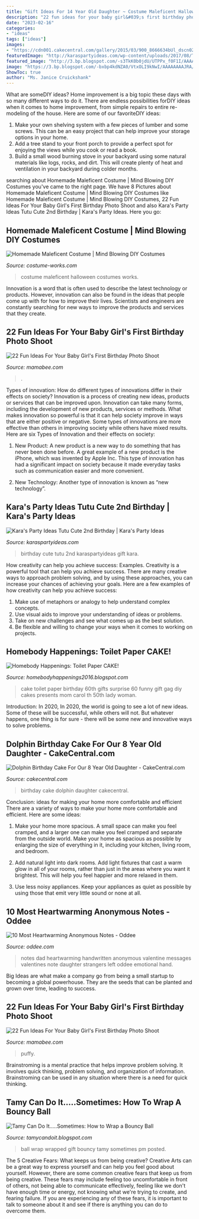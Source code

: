 ```yaml
---
title: "Gift Ideas For 14 Year Old Daughter ~ Costume Maleficent Halloween Costumes Works"
description: "22 fun ideas for your baby girl&#039;s first birthday photo shoot"
date: "2023-02-16"
categories:
- "ideas"
tags: ["ideas"]
images:
- "https://cdn001.cakecentral.com/gallery/2015/03/900_8666634bUl_dscn0268-2.jpg"
featuredImage: "http://karaspartyideas.com/wp-content/uploads/2017/08/Tutu-Cute-2nd-Birthday-via-Karas-Party-Ideas-KarasPartyIdeas.com4_.jpg"
featured_image: "http://3.bp.blogspot.com/-s3TkK0b0jdU/UTPPx_f0F1I/AAAAAAAACDE/rPfDQcF37B8/s1600/1075_ball.jpg"
image: "https://3.bp.blogspot.com/-bxbp4kdNZA0/VtxOLI9kNwI/AAAAAAAAJRA/kXftusbboPk/s1600/IMG_0219.JPG"
ShowToc: true
author: "Ms. Janice Cruickshank"
---
```



What are someDIY ideas?
Home improvement is a big topic these days with so many different ways to do it. There are endless possibilities forDIY ideas when it comes to home improvement, from simple repairs to entire re-modeling of the house. Here are some of our favoriteDIY ideas:
1. Make your own shelving system with a few pieces of lumber and some screws. This can be an easy project that can help improve your storage options in your home.
2. Add a tree stand to your front porch to provide a perfect spot for enjoying the views while you cook or read a book.
3. Build a small wood burning stove in your backyard using some natural materials like logs, rocks, and dirt. This will create plenty of heat and ventilation in your backyard during colder months. 

	

		
searching about Homemade Maleficent Costume | Mind Blowing DIY Costumes you've came to the right page. We have 8 Pictures about Homemade Maleficent Costume | Mind Blowing DIY Costumes like Homemade Maleficent Costume | Mind Blowing DIY Costumes, 22 Fun Ideas For Your Baby Girl&#039;s First Birthday Photo Shoot and also Kara&#039;s Party Ideas Tutu Cute 2nd Birthday | Kara&#039;s Party Ideas. Here you go:
		
    
## Homemade Maleficent Costume | Mind Blowing DIY Costumes

<img loading=lazy src="https://photos.costume-works.com/full/maleficent253.jpg" onerror="this.onerror=null;this.src='https://tse1.mm.bing.net/th?id=OIP.T5KmKdaBAefb_GvEv6CCpgHaKK&amp;pid=15.1';" alt="Homemade Maleficent Costume | Mind Blowing DIY Costumes">

_Source: costume-works.com_

>costume maleficent halloween costumes works. 

	

Innovation is a word that is often used to describe the latest technology or products. However, innovation can also be found in the ideas that people come up with for how to improve their lives. Scientists and engineers are constantly searching for new ways to improve the products and services that they create.

    
## 22 Fun Ideas For Your Baby Girl&#039;s First Birthday Photo Shoot

<img loading=lazy src="https://mamabee.com/wp-content/uploads/2014/09/crazy-birthday-suit.jpg" onerror="this.onerror=null;this.src='https://tse3.mm.bing.net/th?id=OIP.72btVGeoJ81bfSyGu6R_hwHaLG&amp;pid=15.1';" alt="22 Fun Ideas For Your Baby Girl&#039;s First Birthday Photo Shoot">

_Source: mamabee.com_

>. 

	

Types of innovation: How do different types of innovations differ in their effects on society?
Innovation is a process of creating new ideas, products or services that can be improved upon. Innovation can take many forms, including the development of new products, services or methods. What makes innovation so powerful is that it can help society improve in ways that are either positive or negative. Some types of innovations are more effective than others in improving society while others have mixed results. Here are six Types of Innovation and their effects on society: 
1) New Product: A new product is a new way to do something that has never been done before. A great example of a new product is the iPhone, which was invented by Apple Inc. This type of innovation has had a significant impact on society because it made everyday tasks such as communication easier and more convenient. 

2) New Technology: Another type of innovation is known as “new technology”.

    
## Kara&#039;s Party Ideas Tutu Cute 2nd Birthday | Kara&#039;s Party Ideas

<img loading=lazy src="http://karaspartyideas.com/wp-content/uploads/2017/08/Tutu-Cute-2nd-Birthday-via-Karas-Party-Ideas-KarasPartyIdeas.com4_.jpg" onerror="this.onerror=null;this.src='https://tse2.mm.bing.net/th?id=OIP.u2i-IzpbjgQlyAiop5An9wHaLH&amp;pid=15.1';" alt="Kara&#039;s Party Ideas Tutu Cute 2nd Birthday | Kara&#039;s Party Ideas">

_Source: karaspartyideas.com_

>birthday cute tutu 2nd karaspartyideas gift kara. 

	

How creativity can help you achieve success: Examples.
Creativity is a powerful tool that can help you achieve success. There are many creative ways to approach problem solving, and by using these approaches, you can increase your chances of achieving your goals. Here are a few examples of how creativity can help you achieve success: 
1. Make use of metaphors or analogy to help understand complex concepts.
2. Use visual aids to improve your understanding of ideas or problems.
3. Take on new challenges and see what comes up as the best solution.
4. Be flexible and willing to change your ways when it comes to working on projects.

    
## Homebody Happenings: Toilet Paper CAKE!

<img loading=lazy src="https://3.bp.blogspot.com/-bxbp4kdNZA0/VtxOLI9kNwI/AAAAAAAAJRA/kXftusbboPk/s1600/IMG_0219.JPG" onerror="this.onerror=null;this.src='https://tse2.mm.bing.net/th?id=OIP.JDFDJGPXp2AHhgrlqZNOUAHaJ4&amp;pid=15.1';" alt="Homebody Happenings: Toilet Paper CAKE!">

_Source: homebodyhappenings2016.blogspot.com_

>cake toilet paper birthday 60th gifts surprise 60 funny gift gag diy cakes presents mom carol th 50th lady woman. 

	

Introduction: In 2020,
In 2020, the world is going to see a lot of new ideas. Some of these will be successful, while others will not. But whatever happens, one thing is for sure - there will be some new and innovative ways to solve problems.

    
## Dolphin Birthday Cake For Our 8 Year Old Daughter - CakeCentral.com

<img loading=lazy src="https://cdn001.cakecentral.com/gallery/2015/03/900_8666634bUl_dscn0268-2.jpg" onerror="this.onerror=null;this.src='https://tse2.mm.bing.net/th?id=OIP.2WXPfY526JbRj0YXJYI_XwHaGX&amp;pid=15.1';" alt="Dolphin Birthday Cake For Our 8 Year Old Daughter - CakeCentral.com">

_Source: cakecentral.com_

>birthday cake dolphin daughter cakecentral. 

	

Conclusion: ideas for making your home more comfortable and efficient
There are a variety of ways to make your home more comfortable and efficient. Here are some ideas: 
1. Make your home more spacious. A small space can make you feel cramped, and a larger one can make you feel cramped and separate from the outside world. Make your home as spacious as possible by enlarging the size of everything in it, including your kitchen, living room, and bedroom.

2. Add natural light into dark rooms. Add light fixtures that cast a warm glow in all of your rooms, rather than just in the areas where you want it brightest. This will help you feel happier and more relaxed in them.

3. Use less noisy appliances. Keep your appliances as quiet as possible by using those that emit very little sound or none at all.

    
## 10 Most Heartwarming Anonymous Notes - Oddee

<img loading=lazy src="https://www.oddee.com/wp-content/uploads/_media/imgs/articles2/a99242_good-note_1-valentines-dad.jpg" onerror="this.onerror=null;this.src='https://tse1.mm.bing.net/th?id=OIP.IdGg7inYixnnoIi8KIfOJgHaMt&amp;pid=15.1';" alt="10 Most Heartwarming Anonymous Notes - Oddee">

_Source: oddee.com_

>notes dad heartwarming handwritten anonymous valentine messages valentines note daughter strangers left oddee emotional hand. 

	

Big Ideas are what make a company go from being a small startup to becoming a global powerhouse. They are the seeds that can be planted and grown over time, leading to success.

    
## 22 Fun Ideas For Your Baby Girl&#039;s First Birthday Photo Shoot

<img loading=lazy src="https://mamabee.com/wp-content/uploads/2014/09/big-number-for-a-big-girl.jpg" onerror="this.onerror=null;this.src='https://tse4.mm.bing.net/th?id=OIP.Oe6LhJlPcqSa2mMVG7NvVwHaLH&amp;pid=15.1';" alt="22 Fun Ideas For Your Baby Girl&#039;s First Birthday Photo Shoot">

_Source: mamabee.com_

>puffy. 

	

Brainstroming is a mental practice that helps improve problem solving. It involves quick thinking, problem solving, and organization of information. Brainstroming can be used in any situation where there is a need for quick thinking.

    
## Tamy Can Do It.....Sometimes: How To Wrap A Bouncy Ball

<img loading=lazy src="http://3.bp.blogspot.com/-s3TkK0b0jdU/UTPPx_f0F1I/AAAAAAAACDE/rPfDQcF37B8/s1600/1075_ball.jpg" onerror="this.onerror=null;this.src='https://tse1.mm.bing.net/th?id=OIP.jfS9W9dFbJQmKf1ySLmpyAHaJ4&amp;pid=15.1';" alt="Tamy Can Do It.....Sometimes: How to Wrap a Bouncy Ball">

_Source: tamycandoit.blogspot.com_

>ball wrap wrapped gift bouncy tamy sometimes pm posted. 

	

The 5 Creative Fears: What keeps us from being creative?
Creative Arts can be a great way to express yourself and can help you feel good about yourself. However, there are some common creative fears that keep us from being creative. These fears may include feeling too uncomfortable in front of others, not being able to communicate effectively, feeling like we don't have enough time or energy, not knowing what we're trying to create, and fearing failure. If you are experiencing any of these fears, it is important to talk to someone about it and see if there is anything you can do to overcome them.

